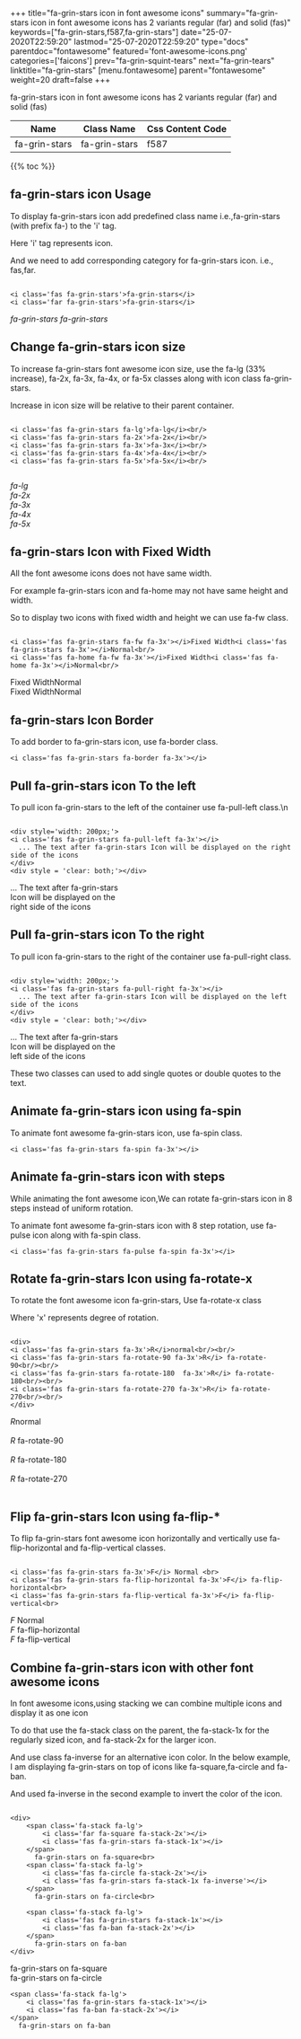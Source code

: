+++
title="fa-grin-stars icon in font awesome icons"
summary="fa-grin-stars icon in font awesome icons has 2 variants regular (far) and solid (fas)"
keywords=["fa-grin-stars,f587,fa-grin-stars"]
date="25-07-2020T22:59:20"
lastmod="25-07-2020T22:59:20"
type="docs"
parentdoc="fontawesome"
featured='font-awesome-icons.png'
categories=['faicons']
prev="fa-grin-squint-tears"
next="fa-grin-tears"
linktitle="fa-grin-stars"
[menu.fontawesome]
parent="fontawesome"
weight=20
draft=false
+++


fa-grin-stars icon in font awesome icons has 2 variants regular (far) and solid (fas)

<div class='table-responsive'><table class='table'><thead><tr><th>Name</th><th>Class Name</th><th>Css Content Code</th></tr></thead><tbody><tr><td>fa-grin-stars</td><td>fa-grin-stars</td><td>f587</td></tr></tbody></table></div>


{{% toc %}}


## fa-grin-stars icon Usage

To display fa-grin-stars icon add predefined class name i.e.,fa-grin-stars (with prefix fa-) to the 'i' tag.

Here 'i' tag represents icon.

And we need to add corresponding category for fa-grin-stars icon. i.e., fas,far.


```

<i class='fas fa-grin-stars'>fa-grin-stars</i>
<i class='far fa-grin-stars'>fa-grin-stars</i>
```

<i class='fas fa-grin-stars'>fa-grin-stars</i>
<i class='far fa-grin-stars'>fa-grin-stars</i>




## Change fa-grin-stars icon size
To increase fa-grin-stars font awesome icon size, use the fa-lg (33% increase), fa-2x, fa-3x, fa-4x, or fa-5x classes along with icon class fa-grin-stars.

Increase in icon size will be relative to their parent container. 

```

<i class='fas fa-grin-stars fa-lg'>fa-lg</i><br/>
<i class='fas fa-grin-stars fa-2x'>fa-2x</i><br/>
<i class='fas fa-grin-stars fa-3x'>fa-3x</i><br/>
<i class='fas fa-grin-stars fa-4x'>fa-4x</i><br/>
<i class='fas fa-grin-stars fa-5x'>fa-5x</i><br/>
            
```

<i class='fas fa-grin-stars fa-lg'>fa-lg</i><br/>
<i class='fas fa-grin-stars fa-2x'>fa-2x</i><br/>
<i class='fas fa-grin-stars fa-3x'>fa-3x</i><br/>
<i class='fas fa-grin-stars fa-4x'>fa-4x</i><br/>
<i class='fas fa-grin-stars fa-5x'>fa-5x</i><br/>
            



## fa-grin-stars Icon with Fixed Width 

All the font awesome icons does not have same width.

For example fa-grin-stars icon and fa-home may not have same height and width.

So to display two icons with fixed width and height we can use fa-fw class.


```

<i class='fas fa-grin-stars fa-fw fa-3x'></i>Fixed Width<i class='fas fa-grin-stars fa-3x'></i>Normal<br/>
<i class='fas fa-home fa-fw fa-3x'></i>Fixed Width<i class='fas fa-home fa-3x'></i>Normal<br/>
```

<i class='fas fa-grin-stars fa-fw fa-3x'></i>Fixed Width<i class='fas fa-grin-stars fa-3x'></i>Normal<br/>
<i class='fas fa-home fa-fw fa-3x'></i>Fixed Width<i class='fas fa-home fa-3x'></i>Normal<br/>



## fa-grin-stars Icon Border 

To add border to fa-grin-stars icon, use fa-border class.


```
<i class='fas fa-grin-stars fa-border fa-3x'></i>

```
<i class='fas fa-grin-stars fa-border fa-3x'></i>





## Pull fa-grin-stars icon To the left

To pull icon fa-grin-stars to the left of the container use fa-pull-left class.\n

```

<div style='width: 200px;'>
<i class='fas fa-grin-stars fa-pull-left fa-3x'></i>
  ... The text after fa-grin-stars Icon will be displayed on the right side of the icons
</div>
<div style = 'clear: both;'></div>
```

<div style='width: 200px;'>
<i class='fas fa-grin-stars fa-pull-left fa-3x'></i>
  ... The text after fa-grin-stars Icon will be displayed on the right side of the icons
</div>
<div style = 'clear: both;'></div>




## Pull fa-grin-stars icon To the right
To pull icon fa-grin-stars to the right of the container use fa-pull-right class.

```

<div style='width: 200px;'>
<i class='fas fa-grin-stars fa-pull-right fa-3x'></i>
  ... The text after fa-grin-stars Icon will be displayed on the left side of the icons
</div>
<div style = 'clear: both;'></div>
```

<div style='width: 200px;'>
<i class='fas fa-grin-stars fa-pull-right fa-3x'></i>
  ... The text after fa-grin-stars Icon will be displayed on the left side of the icons
</div>
<div style = 'clear: both;'></div>

These two classes can used to add single quotes or double quotes to the text.


## Animate fa-grin-stars icon using fa-spin
To animate font awesome fa-grin-stars icon, use fa-spin class.

```
<i class='fas fa-grin-stars fa-spin fa-3x'></i>
```
<i class='fas fa-grin-stars fa-spin fa-3x'></i>




## Animate fa-grin-stars icon with steps
While animating the font awesome icon,We can rotate fa-grin-stars icon in 8 steps instead of uniform rotation.

To animate font awesome fa-grin-stars icon with 8 step rotation, use fa-pulse icon along with fa-spin class.


```
<i class='fas fa-grin-stars fa-pulse fa-spin fa-3x'></i>

```
<i class='fas fa-grin-stars fa-pulse fa-spin fa-3x'></i>





## Rotate fa-grin-stars Icon using fa-rotate-x
To rotate the font awesome icon fa-grin-stars, Use fa-rotate-x class

Where 'x' represents degree of rotation.


```

<div>
<i class='fas fa-grin-stars fa-3x'>R</i>normal<br/><br/>
<i class='fas fa-grin-stars fa-rotate-90 fa-3x'>R</i> fa-rotate-90<br/><br/> 
<i class='fas fa-grin-stars fa-rotate-180  fa-3x'>R</i> fa-rotate-180<br/><br/> 
<i class='fas fa-grin-stars fa-rotate-270 fa-3x'>R</i> fa-rotate-270<br/><br/>
</div>
```

<div>
<i class='fas fa-grin-stars fa-3x'>R</i>normal<br/><br/>
<i class='fas fa-grin-stars fa-rotate-90 fa-3x'>R</i> fa-rotate-90<br/><br/> 
<i class='fas fa-grin-stars fa-rotate-180  fa-3x'>R</i> fa-rotate-180<br/><br/> 
<i class='fas fa-grin-stars fa-rotate-270 fa-3x'>R</i> fa-rotate-270<br/><br/>
</div>




## Flip fa-grin-stars Icon using fa-flip-*
To flip fa-grin-stars font awesome icon horizontally and vertically use fa-flip-horizontal and fa-flip-vertical classes. 

```

<i class='fas fa-grin-stars fa-3x'>F</i> Normal <br>
<i class='fas fa-grin-stars fa-flip-horizontal fa-3x'>F</i> fa-flip-horizontal<br>
<i class='fas fa-grin-stars fa-flip-vertical fa-3x'>F</i> fa-flip-vertical<br>
```

<i class='fas fa-grin-stars fa-3x'>F</i> Normal <br>
<i class='fas fa-grin-stars fa-flip-horizontal fa-3x'>F</i> fa-flip-horizontal<br>
<i class='fas fa-grin-stars fa-flip-vertical fa-3x'>F</i> fa-flip-vertical<br>




## Combine fa-grin-stars icon with other font awesome icons
In font awesome icons,using stacking we can combine multiple icons and display it as one icon 

To do that use the fa-stack class on the parent, the fa-stack-1x for the regularly sized icon, and fa-stack-2x for the larger icon.

And use class fa-inverse for an alternative icon color. 
In the below example, I am displaying fa-grin-stars on top of icons like fa-square,fa-circle and fa-ban.

And used fa-inverse in the second example to invert the color of the icon.

```

<div>
    <span class='fa-stack fa-lg'>
        <i class='far fa-square fa-stack-2x'></i>
        <i class='fas fa-grin-stars fa-stack-1x'></i>
    </span>
      fa-grin-stars on fa-square<br>
    <span class='fa-stack fa-lg'>
        <i class='fas fa-circle fa-stack-2x'></i>
        <i class='fas fa-grin-stars fa-stack-1x fa-inverse'></i>
    </span>
      fa-grin-stars on fa-circle<br>

    <span class='fa-stack fa-lg'>
        <i class='fas fa-grin-stars fa-stack-1x'></i>
        <i class='fas fa-ban fa-stack-2x'></i>
    </span>
      fa-grin-stars on fa-ban
</div>
```

<div>
    <span class='fa-stack fa-lg'>
        <i class='far fa-square fa-stack-2x'></i>
        <i class='fas fa-grin-stars fa-stack-1x'></i>
    </span>
      fa-grin-stars on fa-square<br>
    <span class='fa-stack fa-lg'>
        <i class='fas fa-circle fa-stack-2x'></i>
        <i class='fas fa-grin-stars fa-stack-1x fa-inverse'></i>
    </span>
      fa-grin-stars on fa-circle<br>

    <span class='fa-stack fa-lg'>
        <i class='fas fa-grin-stars fa-stack-1x'></i>
        <i class='fas fa-ban fa-stack-2x'></i>
    </span>
      fa-grin-stars on fa-ban
</div>






